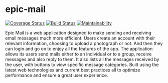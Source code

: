 # epic-mail
[![Coverage Status](https://coveralls.io/repos/github/chizzydavid/epic-mail/badge.svg?branch=api-fix)](https://coveralls.io/github/chizzydavid/epic-mail?branch=api-fix)
[![Build Status](https://travis-ci.org/chizzydavid/epic-mail.svg?branch=develop)](https://travis-ci.org/chizzydavid/epic-mail)
[![Maintainability](https://api.codeclimate.com/v1/badges/edea618274a9d1503548/maintainability)](https://codeclimate.com/github/chizzydavid/epic-mail/maintainability)


Epic Mail is a web application designed to make sending and receiving email messages much more efficient. Users create an account with their relevant information, choosing to upload a photograph or not. And then they can login and go on to enjoy all the features of the app.
The application allows its users send mails either to an individual or to a group, receive messages and also reply to them. It also lists all the messages received by the user, with buttons to view specific message categories.
Built using the latest web technologies and current best practices all to optimize performance and ensure a great user experience.
